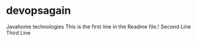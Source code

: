 # devopsagain
Javahome technologies
This is the first line in the Readme file.!
Second Line
Third Line
